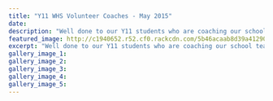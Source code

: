 ```yaml
---
title: "Y11 WHS Volunteer Coaches - May 2015"
date: 
description: "Well done to our Y11 students who are coaching our school teams this year for Netball. Thanks to Sport Whanganui for giving them volunteer hoodies."
featured_image: http://c1940652.r52.cf0.rackcdn.com/5b46acaab8d39a412900049d/volunyers-300.gif
excerpt: "Well done to our Y11 students who are coaching our school teams this year for Netball. Thanks to Sport Whanganui for giving them volunteer hoodies."
gallery_image_1: 
gallery_image_2: 
gallery_image_3: 
gallery_image_4: 
gallery_image_5: 
---
```

